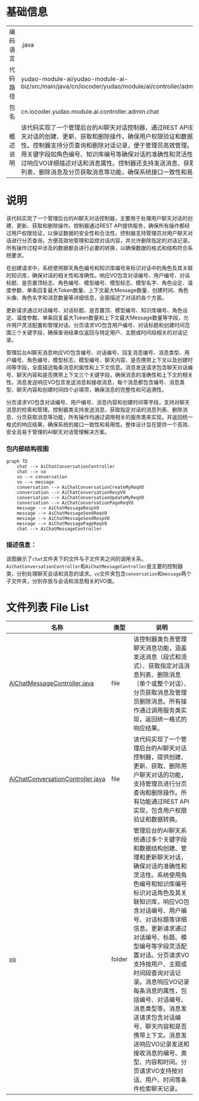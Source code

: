# 基础信息

|      |      |
|------|------|
| 编码语言 | .java |
| 代码路径 | yudao-module-ai/yudao-module-ai-biz/src/main/java/cn/iocoder/yudao/module/ai/controller/admin/chat |
| 包名 | cn.iocoder.yudao.module.ai.controller.admin.chat |
| 概述说明 | 该代码实现了一个管理后台的AI聊天对话控制器，通过REST API处理聊天对话的创建、更新、获取和删除操作，确保用户权限验证和数据安全性。控制器支持分页查询和删除对话记录，便于管理员高效管理。系统使用关键字段如角色编号、知识库编号等确保对话的准确性和灵活性，并通过响应VO详细描述对话和消息属性。控制器还支持发送消息、获取消息列表、删除消息及分页获取消息等功能，确保系统接口一致性和易用性。 |

# 说明

该代码实现了一个管理后台的AI聊天对话控制器，主要用于处理用户聊天对话的创建、更新、获取和删除操作。控制器通过REST API提供服务，确保所有操作都经过用户权限验证，以保证数据的安全性和合法性。控制器支持管理员对用户聊天对话进行分页查询，方便高效地管理和监控对话内容，并允许删除指定的对话记录。所有操作过程中涉及的数据都会进行必要的转换，以确保数据的格式和结构符合系统要求。

在创建请求中，系统使用聊天角色编号和知识库编号来标识对话中的角色及其关联的知识库，确保对话的相关性和准确性。响应VO包含对话编号、用户编号、对话标题、是否置顶标志、角色编号、模型编号、模型标志、模型名字、角色设定、温度参数、单条回复最大Token数量、上下文最大Message数量、创建时间、角色头像、角色名字和消息数量等详细信息，全面描述了对话的各个方面。

更新请求通过对话编号、对话标题、是否置顶、模型编号、知识库编号、角色设定、温度参数、单条回复最大Token数量和上下文最大Message数量等字段，允许用户灵活配置和管理对话。分页请求VO包含用户编号、对话标题和创建时间范围三个关键字段，确保查询结果仅返回与特定用户、主题或时间段相关的对话记录。

管理后台AI聊天消息响应VO包含编号、对话编号、回复消息编号、消息类型、用户编号、角色编号、模型标志、模型编号、聊天内容、是否携带上下文以及创建时间等字段，全面描述每条消息的属性和上下文信息。消息发送请求包含聊天对话编号、聊天内容和是否携带上下文三个关键字段，确保消息的准确性和上下文的相关性。消息发送响应VO包含发送消息和接收消息，每个消息都包含编号、消息类型、聊天内容和创建时间四个必填项，确保消息的完整性和可追溯性。

分页请求VO包含对话编号、用户编号、消息内容和创建时间等字段，支持对聊天消息的检索和管理。控制器类支持发送消息、获取指定对话的消息列表、删除消息、分页获取消息等功能，所有操作均通过调用相关的服务类来实现，并返回统一格式的响应结果，确保系统的接口一致性和易用性。整体设计旨在提供一个高效、安全且易于管理的AI聊天对话管理解决方案。


### 包内部结构视图

```mermaid
graph TD
    chat --> AiChatConversationController
    chat --> vo
    vo --> conversation
    vo --> message
    conversation --> AiChatConversationCreateMyReqVO
    conversation --> AiChatConversationRespVO
    conversation --> AiChatConversationUpdateMyReqVO
    conversation --> AiChatConversationPageReqVO
    message --> AiChatMessageRespVO
    message --> AiChatMessageSendReqVO
    message --> AiChatMessageSendRespVO
    message --> AiChatMessagePageReqVO
    chat --> AiChatMessageController
```

### 描述信息：
该图展示了`chat`文件夹下的文件与子文件夹之间的调用关系。`AiChatConversationController`和`AiChatMessageController`是主要的控制器类，分别处理聊天会话和消息的请求。`vo`文件夹包含`conversation`和`message`两个子文件夹，分别存放与会话和消息相关的VO类。

# 文件列表 File List

| 名称   | 类型  | 说明 |
|-------|------|-------------|
| [AiChatMessageController.java](AiChatMessageController.md) | file | 该控制器类负责管理聊天消息功能，涵盖发送消息（段式和流式）、获取指定对话消息列表、删除消息（单个或整个对话）、分页获取消息及管理员删除消息。所有操作通过调用服务类实现，返回统一格式的响应结果。 |
| [AiChatConversationController.java](AiChatConversationController.md) | file | 该代码实现了一个管理后台的AI聊天对话控制器，提供创建、更新、获取、删除用户聊天对话的功能，支持管理员进行分页查询和删除操作。所有功能通过REST API实现，包含用户权限验证和数据转换。 |
| [vo](vo/_package.md) | folder | 管理后台的AI聊天系统通过多个关键字段和数据结构创建、管理和更新聊天对话，确保对话的准确性和灵活性。系统使用角色编号和知识库编号标识对话角色及其关联知识库，响应VO包含对话编号、用户编号、对话标题等详细信息。更新请求通过对话编号、标题、模型编号等字段灵活配置对话。分页请求VO支持按用户、主题或时间段查询对话记录。消息响应VO记录每条消息的属性，包括编号、对话编号、消息类型等。消息发送请求包含对话编号、聊天内容和是否携带上下文。消息发送响应VO记录发送和接收消息的编号、类型、内容和时间。分页请求VO支持按对话、用户、时间等条件检索聊天记录。 |


